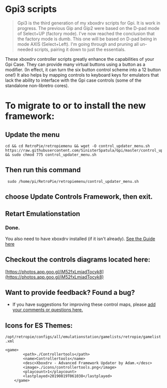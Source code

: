 # Gpi3 scripts

> Gpi3 is the third generation of my xboxdrv scripts for Gpi.  It is work in progress.  The previous Gip and Gip2 were based on the D-pad mode of Select+UP (factory mode).  I've now reached the conclusion that the factory mode is dumb.  This one will be based on D-pad being in mode AXIS (Select+Left).  I'm going through and pruning all un-needed scripts, pairing it down to just the essentials.

These xboxdrv controller scripts greatly enhance the capabilities of your Gpi Case.  They can provide many virtual buttons using a button as a modifier.  (In effect, it can turn the six button control scheme into a 12 button one!)  It also helps by mapping controls to keyboard keys for emulators that lack the ability to interface with the Gpi case controls (some of the standalone non-libretro cores).

# To migrate to or to install the new framework:

## Update the menu

```shell
cd && cd RetroPie/retropiemenu && wget -O control_updater_menu.sh  https://raw.githubusercontent.com/SinisterSpatula/Gpi/master/control_updater_menu.sh && sudo chmod 775 control_updater_menu.sh
```

## Then run this command

```shell
 sudo /home/pi/RetroPie/retropiemenu/control_updater_menu.sh
```
## choose Update Controls Framework, then exit.

## Retart Emulationstation

### Done.

You also need to have xboxdrv installed (if it isn't already).  [See the Guide here](https://sinisterspatula.github.io/RetroflagGpiGuides/Controls_Updater_Menu)

## Checkout the controls diagrams located here:
[https://photos.app.goo.gl/iM52fxLmjadTocyk8](https://photos.app.goo.gl/iM52fxLmjadTocyk8)


## Want to provide feedback?  Found a bug?

* If you have suggestions for improving these control maps, please [add your comments or questions here.](https://github.com/SinisterSpatula/Gpi2/issues/2)

## Icons for ES Themes:
`/opt/retropie/configs/all/emulationstation/gamelists/retropie/gamelist.xml`

```
<game>
        <path>./Controllertools</path>
        <name>Controllertools</name>
        <desc>Xboxdrv - Advanced Framework Updater by Adam.</desc>
        <image>./icons/controllertools.png</image>
        <playcount>1</playcount>
        <lastplayed>20190819T061038</lastplayed>
    </game>
```

